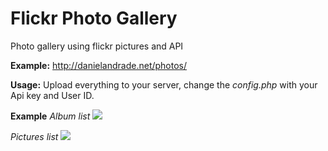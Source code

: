 Flickr Photo Gallery
==============

Photo gallery using flickr pictures and API

**Example:** http://danielandrade.net/photos/

**Usage:**
Upload everything to your server, change the *config.php* with your Api key and User ID.

**Example**
*Album list*
![](http://cl.ly/image/1d3d3C2m3g3k/gallery01.png)

*Pictures list*
![](http://cl.ly/image/2E442H0t2K47/gallery02.png)
